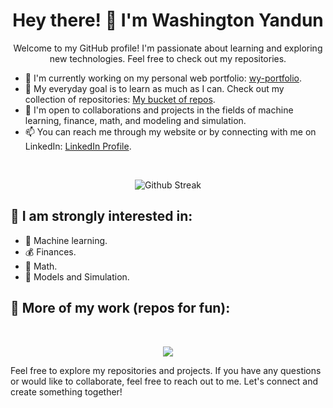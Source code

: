 <h1 align="center">Hey there! 👋 I'm Washington Yandun</h1>

<p align="center">Welcome to my GitHub profile! I'm passionate about learning and exploring new technologies. Feel free to check out my repositories.</p>

- 🔭 I'm currently working on my personal web portfolio: [wy-portfolio](https://washingtonyandun.github.io/wy-portfolio/).
- 🌱 My everyday goal is to learn as much as I can. Check out my collection of repositories: [My bucket of repos](https://github.com/WMYM-Experimental).
- 👯 I'm open to collaborations and projects in the fields of machine learning, finance, math, and modeling and simulation.
- 📫 You can reach me through my website or by connecting with me on LinkedIn: [LinkedIn Profile](https://www.linkedin.com/in/washington-yandun-3a95b2226).
<br>

<p align="center">
  <img alt="Github Streak" src="http://github-readme-streak-stats.herokuapp.com?user=WashingtonYandun&theme=react&hide_border=true&date_format=M%20j%5B%2C%20Y%5D&stroke=5AA5E7&fire=5AA5E7&currStreakNum=5AA5E7&border=5AA5E7&sideNums=5AA5E7&sideLabels=5AA5E7&ring=5AA5E7&currStreakLabel=5AA5E7"/>
</p>

👀 I am strongly interested in:
---

- 🤖 Machine learning.
- 💰 Finances.
- 🧮 Math.
- 🎯 Models and Simulation.

🌱 More of my work (repos for fun):
---
<br>

<p align="center">
    <a href="https://github.com/WMYM-Experimental"><img src="https://readme-typing-svg.herokuapp.com?font=Roboto&size=20&color=5AA5E7&center=true&width=410&height=45&lines=WMYM+-+Experimental."/></a>
</p>

Feel free to explore my repositories and projects. If you have any questions or would like to collaborate, feel free to reach out to me. Let's connect and create something together!
